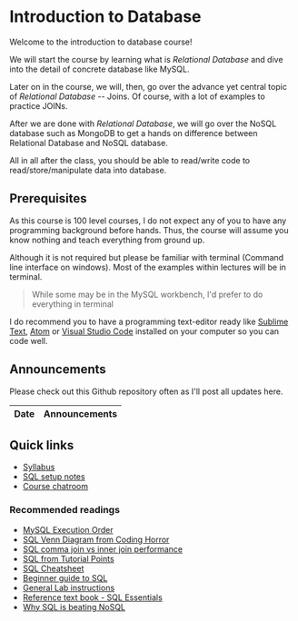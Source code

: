 # Introduction to Database

Welcome to the introduction to database course!

We will start the course by learning what is *Relational Database* and dive into
the detail of concrete database like MySQL.

Later on in the course, we will, then, go over the advance yet central topic of
*Relational Database* -- Joins. Of course, with a lot of examples to practice
JOINs.

After we are done with *Relational Database*, we will go over the NoSQL database
such as MongoDB to get a hands on difference between Relational Database and
NoSQL database.

All in all after the class, you should be able to read/write code to
read/store/manipulate data into database.

## Prerequisites

As this course is 100 level courses, I do not expect any of you to have any
programming background before hands. Thus, the course will assume you know
nothing and teach everything from ground up.

Although it is not required but please be familiar with terminal (Command line
interface on windows). Most of the examples within lectures will be in terminal.

> While some may be in the MySQL workbench, I'd prefer to do everything in terminal

I do recommend you to have a programming text-editor ready like
[Sublime Text][2], [Atom][3] or [Visual Studio Code][4] installed on your
computer so you can code well.

## Announcements

Please check out this Github repository often as I'll post all updates here.

| Date | Announcements |
| :-- | :-- |

## Quick links

* [Syllabus](SYLLABUS.md)
* [SQL setup notes](https://github.com/csula/Utilities/blob/master/setups/mysql.md)
* [Course chatroom](https://csula-cs1222-fall2017.slack.com)

### Recommended readings

* [MySQL Execution Order](https://stackoverflow.com/a/24128128)
* [SQL Venn Diagram from Coding Horror](https://blog.codinghorror.com/a-visual-explanation-of-sql-joins/)
* [SQL comma join vs inner join performance](https://www.percona.com/blog/2010/04/14/is-there-a-performance-difference-between-join-and-where/)
* [SQL from Tutorial Points](http://www.tutorialspoint.com/sql/)
* [SQL Cheatsheet](http://zeroturnaround.com/rebellabs/sql-cheat-sheet/)
* [Beginner guide to SQL](http://www.sohamkamani.com/blog/2016/07/07/a-beginners-guide-to-sql/)
* [General Lab instructions](labs/README.md)
* [Reference text book - SQL Essentials](https://www.amazon.com/SQL-Essentials-CDROM-Gary-Randolph/dp/1590280296)
* [Why SQL is beating NoSQL](https://blog.timescale.com/why-sql-beating-nosql-what-this-means-for-future-of-data-time-series-database-348b777b847a)

[2]: https://www.sublimetext.com/
[3]: https://atom.io/
[4]: https://code.visualstudio.com/
